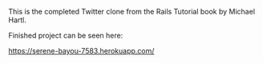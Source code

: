 This is the completed Twitter clone from the Rails Tutorial book by Michael Hartl. 

Finished project can be seen here:

https://serene-bayou-7583.herokuapp.com/
